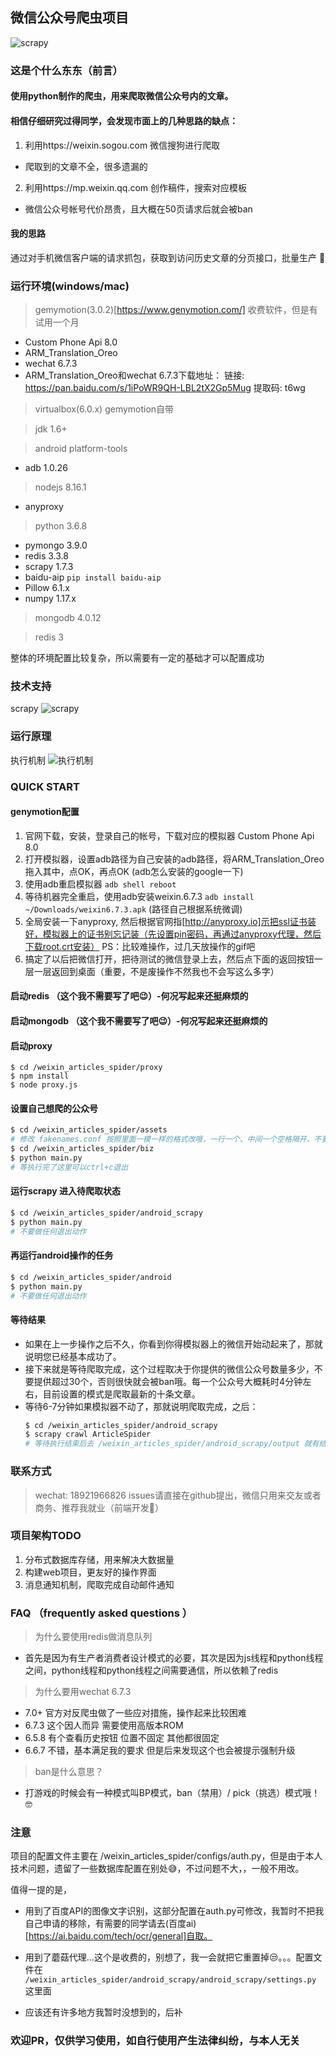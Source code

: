 ## 微信公众号爬虫项目
![scrapy](./assets/title.jpg)
### 这是个什么东东（前言）
#### 使用python制作的爬虫，用来爬取微信公众号内的文章。
#### 相信仔细研究过得同学，会发现市面上的几种思路的缺点：
  1. 利用https://weixin.sogou.com 微信搜狗进行爬取
  -  爬取到的文章不全，很多遗漏的
  2. 利用https://mp.weixin.qq.com 创作稿件，搜索对应模板
  - 微信公众号帐号代价昂贵，且大概在50页请求后就会被ban
#### 我的思路
通过对手机微信客户端的请求抓包，获取到访问历史文章的分页接口，批量生产 🥳
### 运行环境(windows/mac)

> gemymotion(3.0.2)[https://www.genymotion.com/]
收费软件，但是有试用一个月
- Custom Phone Api 8.0
- ARM_Translation_Oreo
- wechat 6.7.3
- ARM_Translation_Oreo和wechat 6.7.3下载地址：
链接: https://pan.baidu.com/s/1iPoWR9QH-LBL2tX2Gp5Mug 提取码: t6wg
> virtualbox(6.0.x) gemymotion自带

> jdk 1.6+

> android platform-tools
- adb 1.0.26

> nodejs 8.16.1
- anyproxy

> python 3.6.8

- pymongo 3.9.0
- redis 3.3.8
- scrapy 1.7.3
- baidu-aip
    `pip install baidu-aip`
- Pillow 6.1.x
- numpy 1.17.x

> mongodb 4.0.12

> redis 3

整体的环境配置比较复杂，所以需要有一定的基础才可以配置成功
### 技术支持
scrapy
![scrapy](./assets/scrapy_architecture.png)

### 运行原理
执行机制
![执行机制](./assets/project_process.png)

### QUICK START
#### genymotion配置
1. 官网下载，安装，登录自己的帐号，下载对应的模拟器 Custom Phone Api 8.0
2. 打开模拟器，设置adb路径为自己安装的adb路径，将ARM_Translation_Oreo拖入其中，点OK，再点OK (adb怎么安装的google一下)
3. 使用adb重启模拟器 `adb shell reboot`
4. 等待机器完全重启，使用adb安装weixin.6.7.3 `adb install ~/Downloads/weixin6.7.3.apk` (路径自己根据系统微调)
5. 全局安装一下anyproxy, 然后根据官网指[http://anyproxy.io]示把ssl证书装好，模拟器上的证书别忘记装（先设置pin密码，再通过anyproxy代理，然后下载root.crt安装）
PS：比较难操作，过几天放操作的gif吧
6. 搞定了以后把微信打开，把待测试的微信登录上去，然后点下面的返回按钮一层一层返回到桌面（重要，不是废操作不然我也不会写这么多字）
#### 启动redis （这个我不需要写了吧😉）-何况写起来还挺麻烦的
#### 启动mongodb （这个我不需要写了吧😉）-何况写起来还挺麻烦的
#### 启动proxy
```
$ cd /weixin_articles_spider/proxy
$ npm install
$ node proxy.js
```
#### 设置自己想爬的公众号
```bash
$ cd /weixin_articles_spider/assets
# 修改 fakenames.conf 按照里面一模一样的格式改哦，一行一个、中间一个空格隔开、不要留有空行、id在前
$ cd /weixin_articles_spider/biz
$ python main.py
# 等执行完了这里可以ctrl+c退出
```
#### 运行scrapy 进入待爬取状态
```bash
$ cd /weixin_articles_spider/android_scrapy
$ python main.py
# 不要做任何退出动作
```
#### 再运行android操作的任务
```bash
$ cd /weixin_articles_spider/android
$ python main.py
# 不要做任何退出动作
```
#### 等待结果
- 如果在上一步操作之后不久，你看到你得模拟器上的微信开始动起来了，那就说明您已经基本成功了。
- 接下来就是等待爬取完成，这个过程取决于你提供的微信公众号数量多少，不要提供超过30个，否则很快就会被ban哦。每一个公众号大概耗时4分钟左右，目前设置的模式是爬取最新的十条文章。
- 等待6-7分钟如果模拟器不动了，那就说明爬取完成，之后：
    ```bash
    $ cd /weixin_articles_spider/android_scrapy
    $ scrapy crawl ArticleSpider
    # 等待执行结束后去 /weixin_articles_spider/android_scrapy/output 就有结果了
    ```


### 联系方式
> wechat: 18921966826
> issues请直接在github提出，微信只用来交友或者商务、推荐我就业（前端开发🥺）
### 项目架构TODO
1. 分布式数据库存储，用来解决大数据量
2. 构建web项目，更友好的操作界面
3. 消息通知机制，爬取完成自动邮件通知

### FAQ （frequently asked questions ）
> 为什么要使用redis做消息队列
- 首先是因为有生产者消费者设计模式的必要，其次是因为js线程和python线程之间，python线程和python线程之间需要通信，所以依赖了redis

> 为什么要用wechat 6.7.3
- 7.0+ 官方对反爬虫做了一些应对措施，操作起来比较困难
- 6.7.3 这个因人而异 需要使用高版本ROM
- 6.5.8 有个查看历史按钮 位置不固定 其他都很固定
- 6.6.7 不错，基本满足我的要求 但是后来发现这个也会被提示强制升级

> ban是什么意思？
- 打游戏的时候会有一种模式叫BP模式，ban（禁用）/ pick（挑选）模式哦！🤓

### 注意
项目的配置文件主要在 /weixin_articles_spider/configs/auth.py，但是由于本人技术问题，遗留了一些数据库配置在别处😅，不过问题不大，，一般不用改。

值得一提的是，
- 用到了百度API的图像文字识别，这部分配置在auth.py可修改，我暂时不把我自己申请的移除，有需要的同学请去(百度ai)[https://ai.baidu.com/tech/ocr/general]自取。

- 用到了蘑菇代理...这个是收费的，别想了，我一会就把它重置掉😒。。。配置文件在 `/weixin_articles_spider/android_scrapy/android_scrapy/settings.py` 这里面

- 应该还有许多地方我暂时没想到的，后补


### 欢迎PR，仅供学习使用，如自行使用产生法律纠纷，与本人无关